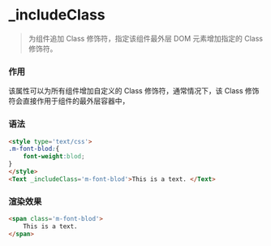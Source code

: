 # _includeClass
> 为组件追加 Class 修饰符，指定该组件最外层 DOM 元素增加指定的 Class 修饰符。

### 作用
该属性可以为所有组件增加自定义的 Class 修饰符，通常情况下，该 Class 修饰符会直接作用于组件的最外层容器中，
 
### 语法
``` html
<style type='text/css'>
.m-font-blod:{
    font-weight:blod;
}
</style>
<Text _includeClass='m-font-blod'>This is a text. </Text>
```

### 渲染效果
``` html
<span class='m-font-blod'>
    This is a text.
</span>
```